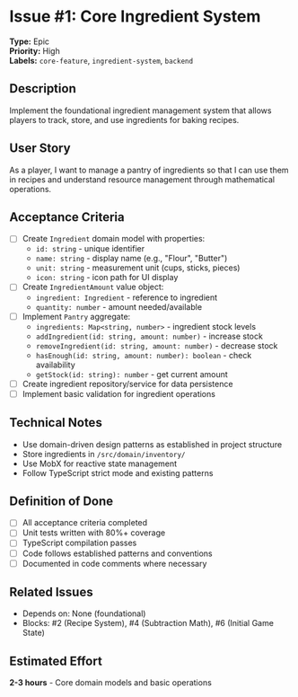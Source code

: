 # Issue #1: Core Ingredient System

**Type:** Epic  
**Priority:** High  
**Labels:** `core-feature`, `ingredient-system`, `backend`

## Description

Implement the foundational ingredient management system that allows players to track, store, and use ingredients for baking recipes.

## User Story

As a player, I want to manage a pantry of ingredients so that I can use them in recipes and understand resource management through mathematical operations.

## Acceptance Criteria

- [ ] Create `Ingredient` domain model with properties:
  - `id: string` - unique identifier
  - `name: string` - display name (e.g., "Flour", "Butter")
  - `unit: string` - measurement unit (cups, sticks, pieces)
  - `icon: string` - icon path for UI display
- [ ] Create `IngredientAmount` value object:
  - `ingredient: Ingredient` - reference to ingredient
  - `quantity: number` - amount needed/available
- [ ] Implement `Pantry` aggregate:
  - `ingredients: Map<string, number>` - ingredient stock levels
  - `addIngredient(id: string, amount: number)` - increase stock
  - `removeIngredient(id: string, amount: number)` - decrease stock
  - `hasEnough(id: string, amount: number): boolean` - check availability
  - `getStock(id: string): number` - get current amount
- [ ] Create ingredient repository/service for data persistence
- [ ] Implement basic validation for ingredient operations

## Technical Notes

- Use domain-driven design patterns as established in project structure
- Store ingredients in `/src/domain/inventory/`
- Use MobX for reactive state management
- Follow TypeScript strict mode and existing patterns

## Definition of Done

- [ ] All acceptance criteria completed
- [ ] Unit tests written with 80%+ coverage
- [ ] TypeScript compilation passes
- [ ] Code follows established patterns and conventions
- [ ] Documented in code comments where necessary

## Related Issues

- Depends on: None (foundational)
- Blocks: #2 (Recipe System), #4 (Subtraction Math), #6 (Initial Game State)

## Estimated Effort

**2-3 hours** - Core domain models and basic operations